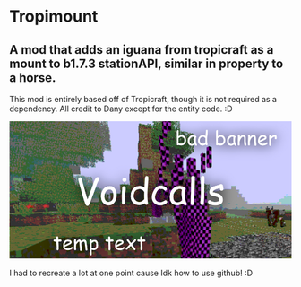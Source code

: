 # Tropimount

## A mod that adds an iguana from tropicraft as a mount to b1.7.3 stationAPI, similar in property to a horse.

This mod is entirely based off of Tropicraft, though it is not required as a dependency. All credit to Dany except for the
entity code. :D

![alt text](https://github.com/UncleAcid1/Voidcalls/blob/main/banner.jpg)

I had to recreate a lot at one point cause Idk how to use github! :D